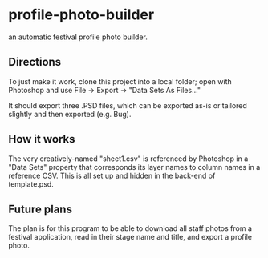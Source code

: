 # profile-photo-builder
an automatic festival profile photo builder.

## Directions
To just make it work, clone this project into a local folder; open with Photoshop and use File -> Export -> "Data Sets As Files..."

It should export three .PSD files, which can be exported as-is or tailored slightly and then exported (e.g. Bug).

## How it works
The very creatively-named "sheet1.csv" is referenced by Photoshop in a "Data Sets" property that corresponds its layer names to column names in a reference CSV. This is all set up and hidden in the back-end of template.psd.

## Future plans
The plan is for this program to be able to download all staff photos from a festival application, read in their stage name and title, and export a profile photo.
